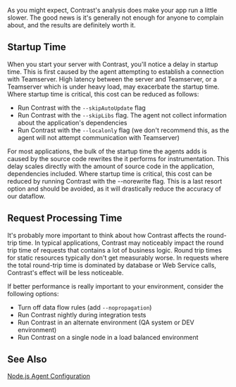<!--
title: "How Does The Node Agent Affect App Performance?"
description: "Tips to improve app performance with the Node agent"
tags: "node agent performance latency startup"
-->

As you might expect, Contrast's analysis does make your app run a little slower. The good news is it's generally not enough for anyone to complain about, and the results are definitely worth it.

## Startup Time

When you start your server with Contrast, you'll notice a delay in startup time. This is first caused by the agent attempting to establish a connection with Teamserver. High latency between the server and Teamserver, or a Teamserver which is under heavy load, may exacerbate the startup time. Where startup time is critical, this cost can be reduced as follows:
* Run Contrast with the ```--skipAutoUpdate``` flag
* Run Contrast with the ```--skipLibs``` flag. The agent not collect information about the application's dependencies
* Run Contrast with the ```--localonly``` flag (we don't recommend this, as the agent will not attempt communication with Teamserver)

For most applications, the bulk of the startup time the agents adds is caused by the source code rewrites the it performs for instrumentation. This delay scales directly with the amount of source code in the application, dependencies included. Where startup time is critical, this cost can be reduced by running Contrast with the --norewrite flag. This is a last resort option and should be avoided, as it will drastically reduce the accuracy of our dataflow.

## Request Processing Time

It's probably more important to think about how Contrast affects the round-trip time. In typical applications, Contrast may noticeably impact the round trip time of requests that contains a lot of business logic. Round trip times for static resources typically don't get measurably worse. In requests where the total round-trip time is dominated by database or Web Service calls, Contrast's effect will be less noticeable.

If better performance is really important to your environment, consider the following options:

* Turn off data flow rules (add ```--nopropagation```)
* Run Contrast nightly during integration tests
* Run Contrast in an alternate environment (QA system or DEV environment)
* Run Contrast on a single node in a load balanced environment

## See Also

[Node.js Agent Configuration](user_nodeconfig.html)
